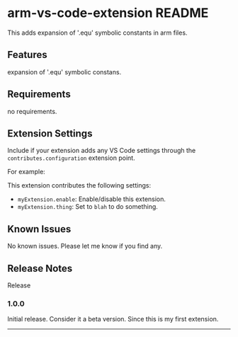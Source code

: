 # arm-vs-code-extension README

This adds expansion of '.equ' symbolic constants in arm files. 

## Features

expansion of '.equ' symbolic constans. 

## Requirements

no requirements. 

## Extension Settings

Include if your extension adds any VS Code settings through the `contributes.configuration` extension point.

For example:

This extension contributes the following settings:

* `myExtension.enable`: Enable/disable this extension.
* `myExtension.thing`: Set to `blah` to do something.

## Known Issues

No known issues. Please let me know if you find any. 

## Release Notes

Release

### 1.0.0

Initial release. Consider it a beta version. Since this is my first extension. 

---